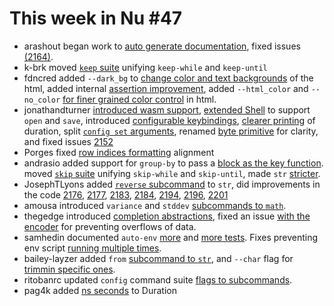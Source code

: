 # This week in Nu #47

- arashout began work to [auto generate documentation](https://github.com/nushell/nushell/pull/2139), fixed issues [(2164)](https://github.com/nushell/nushell/pull/2164).
- k-brk moved [`keep` suite](https://github.com/nushell/nushell/pull/2197) unifying `keep-while` and `keep-until`
- fdncred added `--dark_bg` to [change color and text backgrounds](https://github.com/nushell/nushell/pull/2189) of the html, added internal [assertion improvement](https://github.com/nushell/nushell/pull/2157/files), added `--html_color` and `--no_color` [for finer grained color control](https://github.com/nushell/nushell/pull/2158) in html.
- jonathandturner [introduced wasm support](https://github.com/nushell/nushell/pull/2199), [extended Shell](https://github.com/nushell/nushell/pull/2165) to support `open` and `save`, introduced [configurable keybindings](https://github.com/nushell/nushell/pull/2186), [clearer printing](https://github.com/nushell/nushell/pull/2150) of duration, split [`config set` arguments](https://github.com/nushell/nushell/pull/2151), renamed [byte primitive](https://github.com/nushell/nushell/pull/2153) for clarity, and fixed issues [2152](https://github.com/nushell/nushell/pull/2152)
- Porges fixed [row indices formatting](https://github.com/nushell/nushell/pull/2181) alignment
- andrasio added support for `group-by` to pass a [block as the key function](https://github.com/nushell/nushell/pull/2172). moved [`skip` suite](https://github.com/nushell/nushell/pull/2179) unifying `skip-while` and `skip-until`, made `str` [stricter](https://github.com/nushell/nushell/pull/2173).
- JosephTLyons added [`reverse` subcommand](https://github.com/nushell/nushell/pull/2170) to `str`, did improvements in the code [2176](https://github.com/nushell/nushell/pull/2176), [2177](https://github.com/nushell/nushell/pull/2177), [2183](https://github.com/nushell/nushell/pull/2183), [2184](https://github.com/nushell/nushell/pull/2184), [2194](https://github.com/nushell/nushell/pull/2194), [2196](https://github.com/nushell/nushell/pull/2196), [2201](https://github.com/nushell/nushell/pull/2201)
- amousa introduced `variance` and `stddev` [subcommands to `math`](https://github.com/nushell/nushell/pull/2154).
- thegedge introduced [completion abstractions](https://github.com/nushell/nushell/pull/2198), fixed an issue [with the encoder](https://github.com/nushell/nushell/pull/2168) for preventing overflows of data.
- samhedin documented `auto-env` [more](https://github.com/nushell/nushell/pull/2163) and [more tests](https://github.com/nushell/nushell/pull/2148). Fixes preventing env script [running multiple times](https://github.com/nushell/nushell/pull/2171).
- bailey-layzer added `from` [subcommand to `str`](https://github.com/nushell/nushell/pull/2125), and `--char` flag for [trimmin specific ones](https://github.com/nushell/nushell/pull/2162).
- ritobanrc updated `config` command suite [flags to subcommands](https://github.com/nushell/nushell/pull/2146).
- pag4k added [ns seconds](https://github.com/nushell/nushell/pull/2128) to Duration
